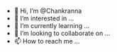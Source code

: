 - 👋 Hi, I’m @Chankranna
- 👀 I’m interested in ...
- 🌱 I’m currently learning ...
- 💞️ I’m looking to collaborate on ...
- 📫 How to reach me ...

<!---
Chankranna/Chankranna is a ✨ special ✨ repository because its `README.md` (this file) appears on your GitHub profile.
You can click the Preview link to take a look at your changes.
--->
